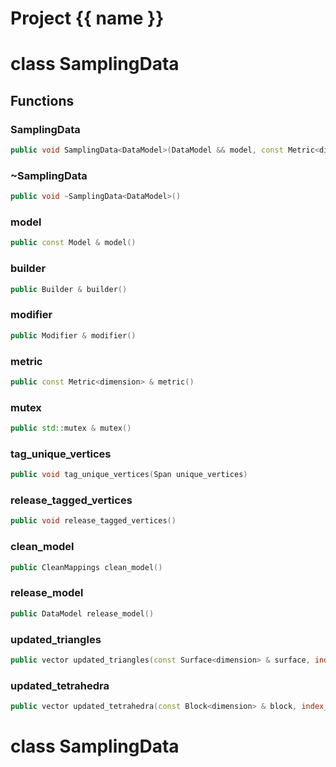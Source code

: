 <script setup>
import {useRoute} from 'vitepress'
const {path} = useRoute()
const tokens = path.split('/')
const words = tokens[2].split('-');
for (let i = 0; i < words.length; i++) {
    words[i] = words[i].charAt(0).toUpperCase() + words[i].slice(1);
    words[i] = words[i].replace('geode', 'Geode')
}
const name = words.join('-');
</script>
# Project {{ name }}

# class SamplingData


## Functions

### SamplingData

```cpp
public void SamplingData<DataModel>(DataModel && model, const Metric<dimension> & metric)
```


### ~SamplingData

```cpp
public void ~SamplingData<DataModel>()
```


### model

```cpp
public const Model & model()
```


### builder

```cpp
public Builder & builder()
```


### modifier

```cpp
public Modifier & modifier()
```


### metric

```cpp
public const Metric<dimension> & metric()
```


### mutex

```cpp
public std::mutex & mutex()
```


### tag_unique_vertices

```cpp
public void tag_unique_vertices(Span unique_vertices)
```


### release_tagged_vertices

```cpp
public void release_tagged_vertices()
```


### clean_model

```cpp
public CleanMappings clean_model()
```


### release_model

```cpp
public DataModel release_model()
```


### updated_triangles

```cpp
public vector updated_triangles(const Surface<dimension> & surface, index_t triangle)
```


### updated_tetrahedra

```cpp
public vector updated_tetrahedra(const Block<dimension> & block, index_t tetrahedron)
```




# class SamplingData



